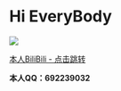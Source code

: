 <h1> Hi EveryBody</h1>

![](https://github-readme-stats.vercel.app/api?username=lyzzs10)


<a href="https://b23.tv/tVyftHq" >本人BiliBili - 点击跳转</a>


<b>本人QQ：692239032</b>
